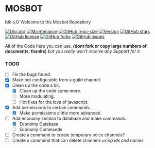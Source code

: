 # MOSBOT
Idk o.O
Welcome to the Mosbot Repository

[![Discord](https://img.shields.io/discord/421895390065852425.svg)](https://discord.gg/krXDXEM)
[![Maintenance](https://img.shields.io/maintenance/yes/2018.svg)](https://github.com/Mosie0/Mosbot)
[![GitHub repo-size](https://img.shields.io/github/repo-size/badges/shields.svg)](https://github.com/Mosie0/Mosbot)
[![Version](https://img.shields.io/badge/Version-0.1.5-green.svg)](https://github.com/Mosie0/Mosbot)
[![GitHub stars](https://img.shields.io/github/stars/Mosie0/mosbot.svg)](https://github.com/Mosie0/Mosbot)
[![GitHub license](https://img.shields.io/github/license/Mosie0/mosbot.svg)](https://github.com/Mosie0/Mosbot)
[![GitHub forks](https://img.shields.io/github/forks/Mosie0/mosbot.svg)](https://github.com/Mosie0/Mosbot)
[![GitHub issues](https://img.shields.io/github/issues/Mosie0/mosbot.svg)](https://github.com/Mosie0/Mosbot)

All of the Code here you can use. **__(dont fork or copy large numbers of documents, thanks)__** *but you really won't receive any Support for it.*
### TODO

- [ ] Fix the bugs found.
- [x] Make bot configurable from a guild channel.
- [x] Clean up the code a bit.
    - [x] Clean up the code some more.
    - [ ] More modulating.
    - [ ] Hot fixes for the love of javascript.
- [x] Add permissions to certain commands.
    - [x] Make permissions alittle more advanced.
- [ ] Add economy section to database and make commands.
    - [x] Economy Database
    - [ ] Economy Commands
- [ ] Create a command to create temporary voice channels?
- [ ] Create a command that can delete channels *using ids and names*
